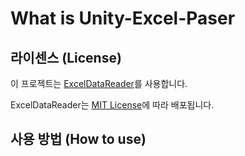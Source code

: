 # What is Unity-Excel-Paser


## 라이센스 (License)

이 프로젝트는 [ExcelDataReader](https://github.com/ExcelDataReader/ExcelDataReader)를 사용합니다.

ExcelDataReader는 [MIT License](https://github.com/ExcelDataReader/ExcelDataReader/blob/develop/LICENSE)에 따라 배포됩니다.


## 사용 방법 (How to use)
